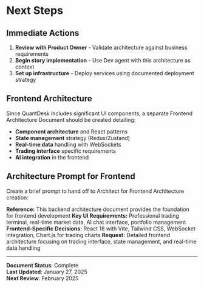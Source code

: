# Next Steps

## Immediate Actions

1. **Review with Product Owner** - Validate architecture against business requirements
2. **Begin story implementation** - Use Dev agent with this architecture as context
3. **Set up infrastructure** - Deploy services using documented deployment strategy

## Frontend Architecture

Since QuantDesk includes significant UI components, a separate Frontend Architecture Document should be created detailing:

- **Component architecture** and React patterns
- **State management** strategy (Redux/Zustand)
- **Real-time data** handling with WebSockets
- **Trading interface** specific requirements
- **AI integration** in the frontend

## Architecture Prompt for Frontend

Create a brief prompt to hand off to Architect for Frontend Architecture creation:

**Reference:** This backend architecture document provides the foundation for frontend development
**Key UI Requirements:** Professional trading terminal, real-time market data, AI chat interface, portfolio management
**Frontend-Specific Decisions:** React 18 with Vite, Tailwind CSS, WebSocket integration, Chart.js for trading charts
**Request:** Detailed frontend architecture focusing on trading interface, state management, and real-time data handling

---

**Document Status**: Complete  
**Last Updated**: January 27, 2025  
**Next Review**: February 2025

